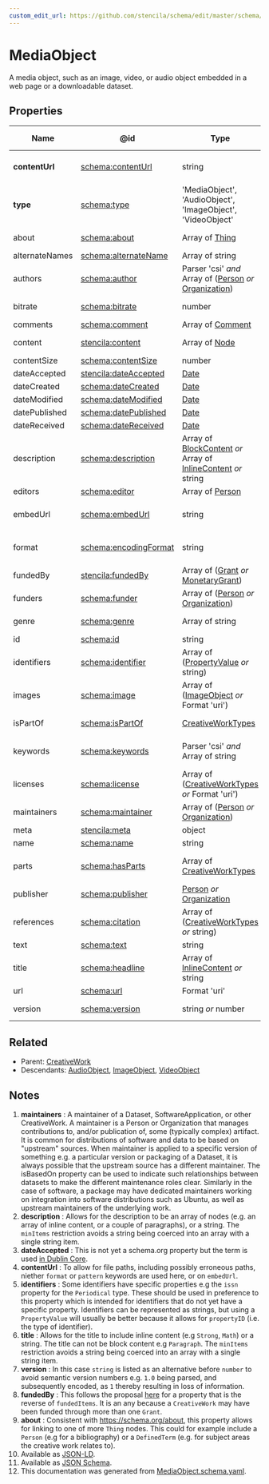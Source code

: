 ```yaml
---
custom_edit_url: https://github.com/stencila/schema/edit/master/schema/MediaObject.schema.yaml
---
```


# MediaObject

A media object, such as an image, video, or audio object embedded in a web page or a downloadable dataset. 

## Properties

| Name           | @id                                                                   | Type                                                                                                                   | Description                                                                                                              | Inherited from                           |
| -------------- | --------------------------------------------------------------------- | ---------------------------------------------------------------------------------------------------------------------- | ------------------------------------------------------------------------------------------------------------------------ | ---------------------------------------- |
| **contentUrl** | [schema:contentUrl](https://schema.org/contentUrl)                    | string                                                                                                                 | URL for the actual bytes of the media object, for example the image file or video file.  See note [4](#notes).           | [MediaObject](../Media/MediaObject.md)   |
| **type**       | [schema:type](https://schema.org/type)                                | 'MediaObject', 'AudioObject', 'ImageObject', 'VideoObject'                                                             | The name of the type.                                                                                                    | [Entity](../Other/Entity.md)             |
| about          | [schema:about](https://schema.org/about)                              | Array of [Thing](../Other/Thing.md)                                                                                    | The subject matter of the content. See note [9](#notes).                                                                 | [CreativeWork](../Other/CreativeWork.md) |
| alternateNames | [schema:alternateName](https://schema.org/alternateName)              | Array of string                                                                                                        | Alternate names (aliases) for the item.                                                                                  | [Thing](../Other/Thing.md)               |
| authors        | [schema:author](https://schema.org/author)                            | Parser 'csi' _and_ Array of ([Person](../Other/Person.md) _or_ [Organization](../Other/Organization.md))               | The authors of this creative work.                                                                                       | [CreativeWork](../Other/CreativeWork.md) |
| bitrate        | [schema:bitrate](https://schema.org/bitrate)                          | number                                                                                                                 | Bitrate in megabits per second (Mbit/s, Mb/s, Mbps).                                                                     | [MediaObject](../Media/MediaObject.md)   |
| comments       | [schema:comment](https://schema.org/comment)                          | Array of [Comment](../Other/Comment.md)                                                                                | Comments about this creative work.                                                                                       | [CreativeWork](../Other/CreativeWork.md) |
| content        | [stencila:content](https://schema.stenci.la/content.jsonld)           | Array of [Node](../Other/Node.md)                                                                                      | The structured content of this creative work c.f. property \`text\`.                                                     | [CreativeWork](../Other/CreativeWork.md) |
| contentSize    | [schema:contentSize](https://schema.org/contentSize)                  | number                                                                                                                 | File size in megabits (Mbit, Mb).                                                                                        | [MediaObject](../Media/MediaObject.md)   |
| dateAccepted   | [stencila:dateAccepted](https://schema.stenci.la/dateAccepted.jsonld) | [Date](../Data/Date.md)                                                                                                | Date/time of acceptance. See note [3](#notes).                                                                           | [CreativeWork](../Other/CreativeWork.md) |
| dateCreated    | [schema:dateCreated](https://schema.org/dateCreated)                  | [Date](../Data/Date.md)                                                                                                | Date/time of creation.                                                                                                   | [CreativeWork](../Other/CreativeWork.md) |
| dateModified   | [schema:dateModified](https://schema.org/dateModified)                | [Date](../Data/Date.md)                                                                                                | Date/time of most recent modification.                                                                                   | [CreativeWork](../Other/CreativeWork.md) |
| datePublished  | [schema:datePublished](https://schema.org/datePublished)              | [Date](../Data/Date.md)                                                                                                | Date of first publication.                                                                                               | [CreativeWork](../Other/CreativeWork.md) |
| dateReceived   | [schema:dateReceived](https://schema.org/dateReceived)                | [Date](../Data/Date.md)                                                                                                | Date/time that work was received.                                                                                        | [CreativeWork](../Other/CreativeWork.md) |
| description    | [schema:description](https://schema.org/description)                  | Array of [BlockContent](../Prose/BlockContent.md) _or_ Array of [InlineContent](../Prose/InlineContent.md) _or_ string | A description of the item. See note [2](#notes).                                                                         | [Thing](../Other/Thing.md)               |
| editors        | [schema:editor](https://schema.org/editor)                            | Array of [Person](../Other/Person.md)                                                                                  | People who edited the \`CreativeWork\`.                                                                                  | [CreativeWork](../Other/CreativeWork.md) |
| embedUrl       | [schema:embedUrl](https://schema.org/embedUrl)                        | string                                                                                                                 | URL that can be used to embed the media on a web page via a specific media player.                                       | [MediaObject](../Media/MediaObject.md)   |
| format         | [schema:encodingFormat](https://schema.org/encodingFormat)            | string                                                                                                                 | Media type (MIME type) as per http&#x3A;//www.iana.org/assignments/media-types/media-types.xhtml.                        | [MediaObject](../Media/MediaObject.md)   |
| fundedBy       | [stencila:fundedBy](https://schema.stenci.la/fundedBy.jsonld)         | Array of ([Grant](../Other/Grant.md) _or_ [MonetaryGrant](../Other/MonetaryGrant.md))                                  | Grants that funded the \`CreativeWork\`; reverse of \`fundedItems\`. See note [8](#notes).                               | [CreativeWork](../Other/CreativeWork.md) |
| funders        | [schema:funder](https://schema.org/funder)                            | Array of ([Person](../Other/Person.md) _or_ [Organization](../Other/Organization.md))                                  | People or organizations that funded the \`CreativeWork\`.                                                                | [CreativeWork](../Other/CreativeWork.md) |
| genre          | [schema:genre](https://schema.org/genre)                              | Array of string                                                                                                        | Genre of the creative work, broadcast channel or group.                                                                  | [CreativeWork](../Other/CreativeWork.md) |
| id             | [schema:id](https://schema.org/id)                                    | string                                                                                                                 | The identifier for this item.                                                                                            | [Entity](../Other/Entity.md)             |
| identifiers    | [schema:identifier](https://schema.org/identifier)                    | Array of ([PropertyValue](../Other/PropertyValue.md) _or_ string)                                                      | Any kind of identifier for any kind of Thing. See note [5](#notes).                                                      | [Thing](../Other/Thing.md)               |
| images         | [schema:image](https://schema.org/image)                              | Array of ([ImageObject](../Media/ImageObject.md) _or_ Format 'uri')                                                    | Images of the item.                                                                                                      | [Thing](../Other/Thing.md)               |
| isPartOf       | [schema:isPartOf](https://schema.org/isPartOf)                        | [CreativeWorkTypes](../Other/CreativeWorkTypes.md)                                                                     | An item or other CreativeWork that this CreativeWork is a part of.                                                       | [CreativeWork](../Other/CreativeWork.md) |
| keywords       | [schema:keywords](https://schema.org/keywords)                        | Parser 'csi' _and_ Array of string                                                                                     | Keywords or tags used to describe this content. Multiple entries in a keywords list are typically delimited by commas.   | [CreativeWork](../Other/CreativeWork.md) |
| licenses       | [schema:license](https://schema.org/license)                          | Array of ([CreativeWorkTypes](../Other/CreativeWorkTypes.md) _or_ Format 'uri')                                        | License documents that applies to this content, typically indicated by URL.                                              | [CreativeWork](../Other/CreativeWork.md) |
| maintainers    | [schema:maintainer](https://schema.org/maintainer)                    | Array of ([Person](../Other/Person.md) _or_ [Organization](../Other/Organization.md))                                  | The people or organizations who maintain this CreativeWork. See note [1](#notes).                                        | [CreativeWork](../Other/CreativeWork.md) |
| meta           | [stencila:meta](https://schema.stenci.la/meta.jsonld)                 | object                                                                                                                 | Metadata associated with this item.                                                                                      | [Entity](../Other/Entity.md)             |
| name           | [schema:name](https://schema.org/name)                                | string                                                                                                                 | The name of the item.                                                                                                    | [Thing](../Other/Thing.md)               |
| parts          | [schema:hasParts](https://schema.org/hasParts)                        | Array of [CreativeWorkTypes](../Other/CreativeWorkTypes.md)                                                            | Elements of the collection which can be a variety of different elements, such as Articles, Datatables, Tables and more.  | [CreativeWork](../Other/CreativeWork.md) |
| publisher      | [schema:publisher](https://schema.org/publisher)                      | [Person](../Other/Person.md) _or_ [Organization](../Other/Organization.md)                                             | A publisher of the CreativeWork.                                                                                         | [CreativeWork](../Other/CreativeWork.md) |
| references     | [schema:citation](https://schema.org/citation)                        | Array of ([CreativeWorkTypes](../Other/CreativeWorkTypes.md) _or_ string)                                              | References to other creative works, such as another publication, web page, scholarly article, etc.                       | [CreativeWork](../Other/CreativeWork.md) |
| text           | [schema:text](https://schema.org/text)                                | string                                                                                                                 | The textual content of this creative work.                                                                               | [CreativeWork](../Other/CreativeWork.md) |
| title          | [schema:headline](https://schema.org/headline)                        | Array of [InlineContent](../Prose/InlineContent.md) _or_ string                                                        | The title of the creative work. See note [6](#notes).                                                                    | [CreativeWork](../Other/CreativeWork.md) |
| url            | [schema:url](https://schema.org/url)                                  | Format 'uri'                                                                                                           | The URL of the item.                                                                                                     | [Thing](../Other/Thing.md)               |
| version        | [schema:version](https://schema.org/version)                          | string _or_ number                                                                                                     | The version of the creative work. See note [7](#notes).                                                                  | [CreativeWork](../Other/CreativeWork.md) |

## Related

-   Parent: [CreativeWork](../Other/CreativeWork.md)
-   Descendants: [AudioObject](../Media/AudioObject.md), [ImageObject](../Media/ImageObject.md), [VideoObject](../Media/VideoObject.md)

## Notes

1.  **maintainers** : A maintainer of a Dataset, SoftwareApplication, or other CreativeWork. A maintainer is a Person or Organization that manages contributions to, and/or publication of, some (typically complex) artifact. It is common for distributions of software and data to be based on "upstream" sources. When maintainer is applied to a specific version of something e.g. a particular version or packaging of a Dataset, it is always possible that the upstream source has a different maintainer. The isBasedOn property can be used to indicate such relationships between datasets to make the different maintenance roles clear. Similarly in the case of software, a package may have dedicated maintainers working on integration into software distributions such as Ubuntu, as well as upstream maintainers of the underlying work.
2.  **description** : Allows for the description to be an array of nodes (e.g. an array of inline content, or a couple of paragraphs), or a string. The `minItems` restriction avoids a string being coerced into an array with a single string item.
3.  **dateAccepted** : This is not yet a schema.org property but the term is used [in Dublin Core](http://purl.org/dc/terms/dateAccepted).
4.  **contentUrl** : To allow for file paths, including possibly erroneous paths, niether `format` or `pattern` keywords are used here, or on `embedUrl`.
5.  **identifiers** : Some identifiers have specific properties e.g the `issn` property for the `Periodical` type. These should be used in preference to this property which is intended for identifiers that do not yet have a specific property. Identifiers can be represented as strings, but using a `PropertyValue` will usually be better because it allows for `propertyID` (i.e. the type of identifier).
6.  **title** : Allows for the title to include inline content (e.g `Strong`, `Math`) or a string. The title can not be block content e.g `Paragraph`. The `minItems` restriction avoids a string being coerced into an array with a single string item.
7.  **version** : In this case `string` is listed as an alternative before `number` to avoid semantic version numbers e.g. `1.0` being parsed, and subsequently encoded, as `1` thereby resulting in loss of information.
8.  **fundedBy** : This follows the proposal [here](https://github.com/schemaorg/schemaorg/issues/2258) for a property that is the reverse of `fundedItems`. It is an any because a `CreativeWork` may have been funded through more than one `Grant`.
9.  **about** : Consistent with <https://schema.org/about>, this property allows for linking to one of more `Thing` nodes. This could for example include a `Person` (e.g for a bibliography) or a `DefinedTerm` (e.g. for subject areas the creative work relates to).
10. Available as [JSON-LD](https://schema.stenci.la/MediaObject.jsonld).
11. Available as [JSON Schema](https://schema.stenci.la/v1/MediaObject.schema.json).
12. This documentation was generated from [MediaObject.schema.yaml](https://github.com/stencila/schema/blob/master/schema/MediaObject.schema.yaml).
